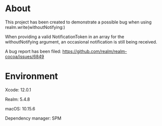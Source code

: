# About

This project has been created to demonstrate a possible bug when using realm.write(withoutNotifying:)

When providing a valid NotificationToken in an array for the withoutNotifying argument, an occasional notification is still being received.

A bug report has been filed: https://github.com/realm/realm-cocoa/issues/6849

# Environment

Xcode: 12.0.1

Realm: 5.4.8

macOS: 10.15.6

Dependency manager:  SPM

